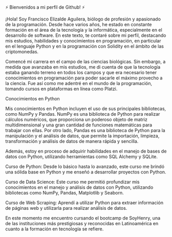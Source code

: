 ⚡ Bienvenidos a mi perfil de Github! ⚡

¡Hola! Soy Francisco Elizalde Aguilera, biólogo de profesión y apasionado de la programación. Desde hace varios años, he estado en constante formación en el área de la tecnología y la informática, especialmente en el desarrollo de software. En este texto, te contaré sobre mi perfil, destacando mis estudios, habilidades y conocimientos en programación, en particular en el lenguaje Python y en la programación con Solidity en el ámbito de las criptomonedas.

Comencé mi carrera en el campo de las ciencias biológicas. Sin embargo, a medida que avanzaba en mis estudios, me di cuenta de que la tecnología estaba ganando terreno en todos los campos y que era necesario tener conocimientos en programación para poder sacarle el máximo provecho a la ciencia. Fue así como me adentré en el mundo de la programación, tomando cursos en plataformas en línea como Platzi.

Conocimientos en Python

Mis conocimientos en Python incluyen el uso de sus principales bibliotecas, como NumPy y Pandas. NumPy es una biblioteca de Python para realizar cálculos numéricos, que proporciona un poderoso objeto de matriz multidimensional y una gran cantidad de funciones matemáticas para trabajar con ellas. Por otro lado, Pandas es una biblioteca de Python para la manipulación y el análisis de datos, que permite la importación, limpieza, transformación y análisis de datos de manera rápida y sencilla.

Además, estoy en proceso de  adquirir habilidades en el manejo de bases de datos con Python, utilizando herramientas como SQL Alchemy y SQLite.

Curso de Python: Desde lo básico hasta lo avanzado, este curso me brindó una sólida base en Python y me enseñó a desarrollar proyectos con Python.

Curso de Data Science: Este curso me permitió profundizar mis conocimientos en el manejo y análisis de datos con Python, utilizando bibliotecas como NumPy, Pandas, Matplotlib y Seaborn.

Curso de Web Scraping: Aprendí a utilizar Python para extraer información de páginas web y utilizarla para realizar análisis de datos.

En este momento me encuentro cursando el bootcamp de SoyHenry, una de las instituciones más prestigiosas y reconocidas en Latinoamérica en cuanto a la formación en tecnología se refiere.
